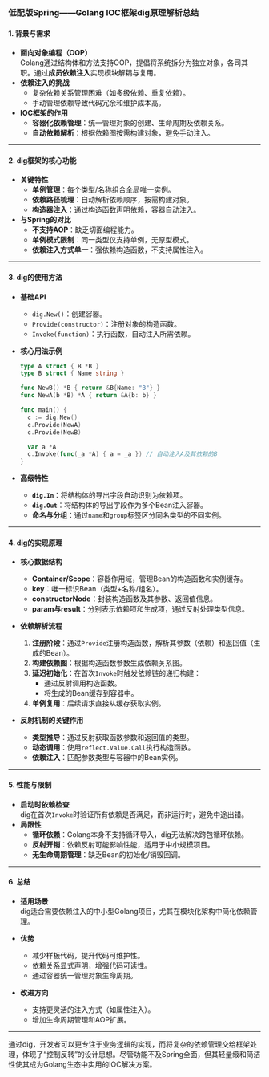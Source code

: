 ### 低配版Spring——Golang IOC框架dig原理解析总结

#### **1. 背景与需求**

- **面向对象编程（OOP）**  
  Golang通过结构体和方法支持OOP，提倡将系统拆分为独立对象，各司其职。通过**成员依赖注入**实现模块解耦与复用。
- **依赖注入的挑战**
  - 复杂依赖关系管理困难（如多级依赖、重复依赖）。
  - 手动管理依赖导致代码冗余和维护成本高。
- **IOC框架的作用**
  - **容器化依赖管理**：统一管理对象的创建、生命周期及依赖关系。
  - **自动依赖解析**：根据依赖图按需构建对象，避免手动注入。

---

#### **2. dig框架的核心功能**

- **关键特性**
  - **单例管理**：每个类型/名称组合全局唯一实例。
  - **依赖路径梳理**：自动解析依赖顺序，按需构建对象。
  - **构造器注入**：通过构造函数声明依赖，容器自动注入。
- **与Spring的对比**
  - **不支持AOP**：缺乏切面编程能力。
  - **单例模式限制**：同一类型仅支持单例，无原型模式。
  - **依赖注入方式单一**：强依赖构造函数，不支持属性注入。

---

#### **3. dig的使用方法**

- **基础API**

  - `dig.New()`：创建容器。
  - `Provide(constructor)`：注册对象的构造函数。
  - `Invoke(function)`：执行函数，自动注入所需依赖。

- **核心用法示例**

  ```go
  type A struct { B *B }
  type B struct { Name string }

  func NewB() *B { return &B{Name: "B"} }
  func NewA(b *B) *A { return &A{b: b} }

  func main() {
    c := dig.New()
    c.Provide(NewA)
    c.Provide(NewB)

    var a *A
    c.Invoke(func(_a *A) { a = _a }) // 自动注入A及其依赖的B
  }
  ```

- **高级特性**
  - **`dig.In`**：将结构体的导出字段自动识别为依赖项。
  - **`dig.Out`**：将结构体的导出字段作为多个Bean注入容器。
  - **命名与分组**：通过`name`和`group`标签区分同名类型的不同实例。

---

#### **4. dig的实现原理**

- **核心数据结构**

  - **Container/Scope**：容器作用域，管理Bean的构造函数和实例缓存。
  - **key**：唯一标识Bean（类型+名称/组名）。
  - **constructorNode**：封装构造函数及其参数、返回值信息。
  - **param与result**：分别表示依赖项和生成项，通过反射处理类型信息。

- **依赖解析流程**

  1. **注册阶段**：通过`Provide`注册构造函数，解析其参数（依赖）和返回值（生成的Bean）。
  2. **构建依赖图**：根据构造函数参数生成依赖关系图。
  3. **延迟初始化**：在首次`Invoke`时触发依赖链的递归构建：
     - 通过反射调用构造函数。
     - 将生成的Bean缓存到容器中。
  4. **单例复用**：后续请求直接从缓存获取实例。

- **反射机制的关键作用**
  - **类型推导**：通过反射获取函数参数和返回值的类型。
  - **动态调用**：使用`reflect.Value.Call`执行构造函数。
  - **依赖注入**：匹配参数类型与容器中的Bean实例。

---

#### **5. 性能与限制**

- **启动时依赖检查**  
  dig在首次`Invoke`时验证所有依赖是否满足，而非运行时，避免中途出错。
- **局限性**
  - **循环依赖**：Golang本身不支持循环导入，dig无法解决跨包循环依赖。
  - **反射开销**：依赖反射可能影响性能，适用于中小规模项目。
  - **无生命周期管理**：缺乏Bean的初始化/销毁回调。

---

#### **6. 总结**

- **适用场景**  
  dig适合需要依赖注入的中小型Golang项目，尤其在模块化架构中简化依赖管理。

- **优势**

  - 减少样板代码，提升代码可维护性。
  - 依赖关系显式声明，增强代码可读性。
  - 通过容器统一管理对象生命周期。

- **改进方向**
  - 支持更灵活的注入方式（如属性注入）。
  - 增加生命周期管理和AOP扩展。

---

通过dig，开发者可以更专注于业务逻辑的实现，而将复杂的依赖管理交给框架处理，体现了“控制反转”的设计思想。尽管功能不及Spring全面，但其轻量级和简洁性使其成为Golang生态中实用的IOC解决方案。
